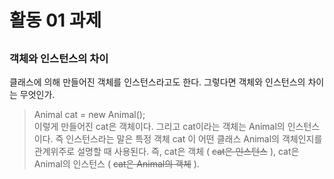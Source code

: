 # 활동 01 과제

## 

### 객체와 인스턴스의 차이
클래스에 의해 만들어진 객체를 인스턴스라고도 한다. 그렇다면 객체와 인스턴스의 차이는 무엇인가. 
> Animal cat = new Animal();       
이렇게 만들어진 cat은 객체이다. 그리고 cat이라는 객체는 Animal의 인스턴스이다. 즉 인스턴스라는 말은 특정 객체 cat 이 어떤 클래스 Animal의 객체인지를 관계위주로 설명할 때 사용된다. 즉, cat은 객체 ( ~~cat은 인스턴스~~ ), cat은 Animal의 인스턴스 ( ~~cat은 Animal의 객체~~ ).

